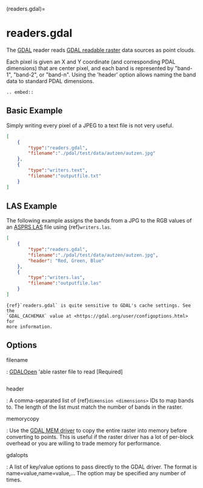 (readers.gdal)=

# readers.gdal

The [GDAL] reader reads [GDAL readable raster] data sources as point clouds.

Each pixel is given an X and Y coordinate (and corresponding PDAL dimensions)
that are center pixel, and each band is represented by "band-1", "band-2", or
"band-n".  Using the 'header' option allows naming the band data to standard
PDAL dimensions.

```{eval-rst}
.. embed::
```

## Basic Example

Simply writing every pixel of a JPEG to a text file is not very useful.

```json
[
    {
        "type":"readers.gdal",
        "filename":"./pdal/test/data/autzen/autzen.jpg"
    },
    {
        "type":"writers.text",
        "filename":"outputfile.txt"
    }
]
```

## LAS Example

The following example assigns the bands from a JPG to the
RGB values of an [ASPRS LAS] file using {ref}`writers.las`.

```json
[
    {
        "type":"readers.gdal",
        "filename":"./pdal/test/data/autzen/autzen.jpg",
        "header": "Red, Green, Blue"
    },
    {
        "type":"writers.las",
        "filename":"outputfile.las"
    }
]
```

```{note}
{ref}`readers.gdal` is quite sensitive to GDAL's cache settings. See the
`GDAL_CACHEMAX` value at <https://gdal.org/user/configoptions.html> for
more information.
```

## Options

filename

: [GDALOpen] 'able raster file to read \[Required\]

```{include} reader_opts.md
```

header

: A comma-separated list of {ref}`dimension <dimensions>` IDs to map
  bands to. The length of the list must match the number
  of bands in the raster.

memorycopy

: Use the [GDAL MEM driver](https://gdal.org/drivers/raster/mem.html)
  to copy the entire raster into memory before converting to points. This
  is useful if the raster driver has a lot of per-block overhead or you
  are willing to trade memory for performance.

gdalopts

: A list of key/value options to pass directly to the GDAL driver.  The
  format is name=value,name=value,...  The option may be specified
  any number of times.

[asprs las]: http://www.asprs.org/Committee-General/LASer-LAS-File-Format-Exchange-Activities.html
[gdal]: http://gdal.org
[gdal readable raster]: http://www.gdal.org/formats_list.html
[gdalopen]: https://gdal.org/api/raster_c_api.html#gdal_8h_1aca05455472359964151f9c891d678d5e
